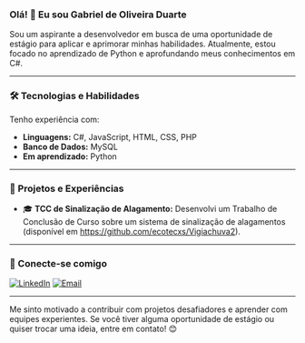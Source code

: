 ### Olá! 👋 Eu sou Gabriel de Oliveira Duarte

Sou um aspirante a desenvolvedor em busca de uma oportunidade de estágio para aplicar e aprimorar minhas habilidades. Atualmente, estou focado no aprendizado de Python e aprofundando meus conhecimentos em C#.

---

### 🛠️ Tecnologias e Habilidades

Tenho experiência com:

-   **Linguagens:** C#, JavaScript, HTML, CSS, PHP
-   **Banco de Dados:** MySQL
-   **Em aprendizado:** Python

---

### 🌱 Projetos e Experiências

-   🎓 **TCC de Sinalização de Alagamento:** Desenvolvi um Trabalho de Conclusão de Curso sobre um sistema de sinalização de alagamentos (disponível em https://github.com/ecotecxs/Vigiachuva2).

---

### 🔗 Conecte-se comigo

[![LinkedIn](https://img.shields.io/badge/LinkedIn-%230077B5.svg?style=for-the-badge&logo=linkedin&logoColor=white)](https://www.linkedin.com/in/gabriel-de-oliveira-duarte-7036ab359)
[![Email](https://img.shields.io/badge/Email-D14836?style=for-the-badge&logo=gmail&logoColor=white)](mailto:gabrielod0321@gmail.com)

---

Me sinto motivado a contribuir com projetos desafiadores e aprender com equipes experientes. Se você tiver alguma oportunidade de estágio ou quiser trocar uma ideia, entre em contato! 😊
